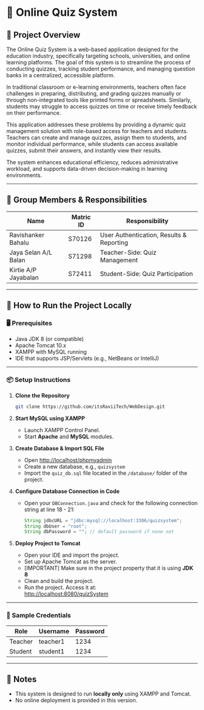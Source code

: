 # 📘 Online Quiz System

## 📝 Project Overview

The Online Quiz System is a web-based application designed for the education industry, specifically targeting schools, universities, and online learning platforms. The goal of this system is to streamline the process of conducting quizzes, tracking student performance, and managing question banks in a centralized, accessible platform.

In traditional classroom or e-learning environments, teachers often face challenges in preparing, distributing, and grading quizzes manually or through non-integrated tools like printed forms or spreadsheets. Similarly, students may struggle to access quizzes on time or receive timely feedback on their performance.

This application addresses these problems by providing a dynamic quiz management solution with role-based access for teachers and students. Teachers can create and manage quizzes, assign them to students, and monitor individual performance, while students can access available quizzes, submit their answers, and instantly view their results.

The system enhances educational efficiency, reduces administrative workload, and supports data-driven decision-making in learning environments.

---

## 👥 Group Members & Responsibilities

| Name                   | Matric ID | Responsibility                             |
|------------------------|-----------|---------------------------------------------|
| Ravishanker Bahalu     | S70126    | User Authentication, Results & Reporting    |
| Jaya Selan A/L Balan   | S71298    | Teacher-Side: Quiz Management               |
| Kirtie A/P Jayabalan   | S72411    | Student-Side: Quiz Participation            |

---

## 🧪 How to Run the Project Locally

### 🖥️ Prerequisites

- Java JDK 8 (or compatible)
- Apache Tomcat 10.x
- XAMPP with MySQL running
- IDE that supports JSP/Servlets (e.g., NetBeans or IntelliJ)

---

### 📦 Setup Instructions

1. **Clone the Repository**  
   ```bash
   git clone https://github.com/itsRaviiTech/WebDesign.git
   ```

2. **Start MySQL using XAMPP**
   - Launch XAMPP Control Panel.
   - Start **Apache** and **MySQL** modules.

3. **Create Database & Import SQL File**
   - Open [http://localhost/phpmyadmin](http://localhost/phpmyadmin)
   - Create a new database, e.g., `quizsystem`
   - Import the `quiz_db.sql` file located in the `/database/` folder of the project.

4. **Configure Database Connection in Code**
   - Open your `DBConnection.java` and check for the following connection string at line 18 - 21:
     ```java
     String jdbcURL = "jdbc:mysql://localhost:3306/quizsystem";
     String dbUser = "root";
     String dbPassword = ""; // default password if none set
     ```

5. **Deploy Project to Tomcat**
   - Open your IDE and import the project.
   - Set up Apache Tomcat as the server.
   - [IMPORTANT] Make sure in the project property that it is using **JDK 8**
   - Clean and build the project.
   - Run the project. Access it at:  
     [http://localhost:8080/quizSystem](http://localhost:8080/quizSystem)

---

### 🔐 Sample Credentials

| Role    | Username | Password |
|---------|----------|----------|
| Teacher | teacher1 | 1234     |
| Student | student1 | 1234     |

---

## 📎 Notes

- This system is designed to run **locally only** using XAMPP and Tomcat.
- No online deployment is provided in this version.

